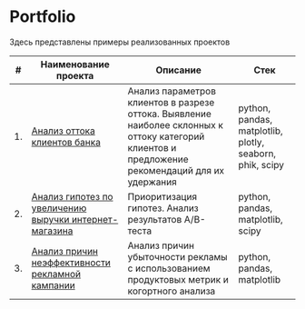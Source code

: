 # Portfolio

Здесь представлены примеры реализованных проектов

| #    | Наименование проекта                | Описание                                                     | Стек                                                         |
| ---- | ------------------------------------------------------------ | ------------------------------------------------------------ | ------------------------------------------------------------ |
| 1.   | [Анализ оттока клиентов банка](https://github.com/ValentinaFrolova/Portfolio/blob/main/Bank%20Customer%20Churn/bank_churn.ipynb) | Анализ параметров клиентов в разрезе оттока. Выявление наиболее склонных к оттоку категорий клиентов и предложение рекомендаций для их удержания | python, pandas, matplotlib, plotly, seaborn, phik, scipy       |
| 2.   | [Анализ гипотез по увеличению выручки интернет-магазина](https://github.com/ValentinaFrolova/Portfolio/blob/main/Analysis%20of%20AB%20test%20results/revenue_increase_hypotheses.ipynb) | Приоритизация гипотез. Анализ результатов А/В-теста | python, pandas, matplotlib, scipy |
| 3.   | [Анализ причин неэффективности рекламной кампании](https://github.com/ValentinaFrolova/Portfolio/blob/main/Business%20Metrics/business_metrics.ipynb) | Анализ причин убыточности рекламы с использованием продуктовых метрик и когортного анализа | python, pandas, matplotlib |
